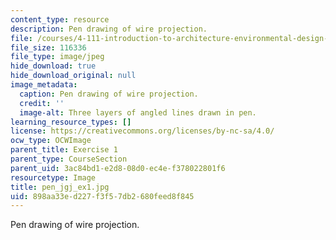 ```yaml
---
content_type: resource
description: Pen drawing of wire projection.
file: /courses/4-111-introduction-to-architecture-environmental-design-spring-2014/898aa33ed227f3f57db2680feed8f845_pen_jgj_ex1.jpg
file_size: 116336
file_type: image/jpeg
hide_download: true
hide_download_original: null
image_metadata:
  caption: Pen drawing of wire projection.
  credit: ''
  image-alt: Three layers of angled lines drawn in pen.
learning_resource_types: []
license: https://creativecommons.org/licenses/by-nc-sa/4.0/
ocw_type: OCWImage
parent_title: Exercise 1
parent_type: CourseSection
parent_uid: 3ac84bd1-e2d8-08d0-ec4e-f378022801f6
resourcetype: Image
title: pen_jgj_ex1.jpg
uid: 898aa33e-d227-f3f5-7db2-680feed8f845
---
```

Pen drawing of wire projection.